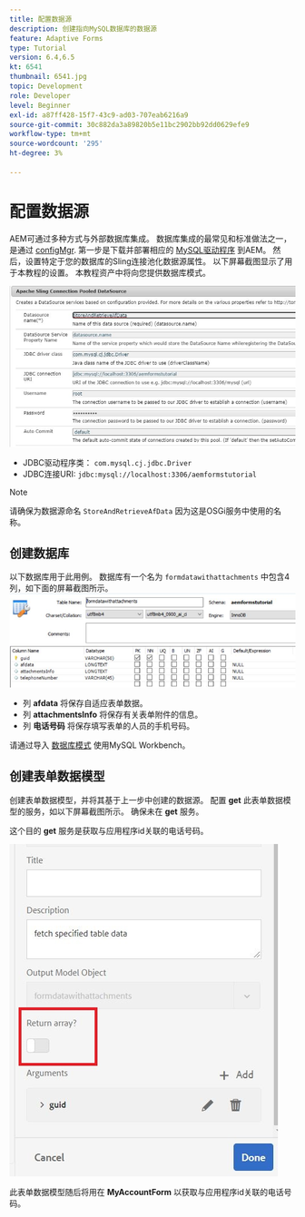 ```yaml
---
title: 配置数据源
description: 创建指向MySQL数据库的数据源
feature: Adaptive Forms
type: Tutorial
version: 6.4,6.5
kt: 6541
thumbnail: 6541.jpg
topic: Development
role: Developer
level: Beginner
exl-id: a87ff428-15f7-43c9-ad03-707eab6216a9
source-git-commit: 30c882da3a89820b5e11bc2902bb92dd0629efe9
workflow-type: tm+mt
source-wordcount: '295'
ht-degree: 3%

---
```


# 配置数据源

AEM可通过多种方式与外部数据库集成。 数据库集成的最常见和标准做法之一，是通过 [configMgr](http://localhost:4502/system/console/configMgr).
第一步是下载并部署相应的 [MySQL驱动程序](https://mvnrepository.com/artifact/mysql/mysql-connector-java) 到AEM。
然后，设置特定于您的数据库的Sling连接池化数据源属性。 以下屏幕截图显示了用于本教程的设置。 本教程资产中将向您提供数据库模式。

![数据源](assets/data-source.JPG)


* JDBC驱动程序类： `com.mysql.cj.jdbc.Driver`
* JDBC连接URI: `jdbc:mysql://localhost:3306/aemformstutorial`

>[!NOTE]
>请确保为数据源命名 `StoreAndRetrieveAfData` 因为这是OSGi服务中使用的名称。


## 创建数据库


以下数据库用于此用例。 数据库有一个名为 `formdatawithattachments` 中包含4列，如下面的屏幕截图所示。
![数据库](assets/table-schema.JPG)

* 列 **afdata** 将保存自适应表单数据。
* 列 **attachmentsInfo** 将保存有关表单附件的信息。
* 列 **电话号码** 将保存填写表单的人员的手机号码。

请通过导入 [数据库模式](assets/data-base-schema.sql)
使用MySQL Workbench。

## 创建表单数据模型

创建表单数据模型，并将其基于上一步中创建的数据源。
配置 **get** 此表单数据模型的服务，如以下屏幕截图所示。
确保未在 **get** 服务。

这个目的 **get** 服务是获取与应用程序id关联的电话号码。

![get-service](assets/get-service.JPG)

此表单数据模型随后将用在 **MyAccountForm** 以获取与应用程序id关联的电话号码。
